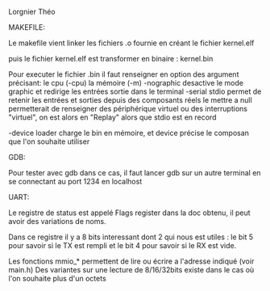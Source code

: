Lorgnier Théo

MAKEFILE:

Le makefile vient linker les fichiers .o fournie en créant le fichier kernel.elf

puis le fichier kernel.elf est transformer en binaire : kernel.bin

Pour executer le fichier .bin il faut renseigner en option des argument précisant:
le cpu (-cpu)
la mémoire (-m)
-nographic desactive le mode graphic et redirige les entrées sortie dans le terminal
-serial stdio permet de retenir les entrées et sorties depuis des composants réels
le mettre a null permetterait de renseigner des périphérique virtuel ou des interruptions "virtuel", on est alors en "Replay" alors que stdio est en record

-device loader charge le bin en mémoire, et device précise le composan que l'on souhaite utiliser

GDB:

Pour tester avec gdb dans ce cas, il faut lancer gdb sur un autre terminal en se connectant au port 1234 en localhost


UART:

Le registre de status est appelé Flags register dans la doc obtenu, il peut avoir des variations de noms.

Dans ce registre il y a 8 bits interessant dont 2 qui nous est utiles : le bit 5 pour savoir si le TX est rempli et le bit 4 pour savoir si le RX est vide.

Les fonctions mmio_* permettent de lire ou écrire a l'adresse indiqué (voir main.h)
Des variantes sur une lecture de 8/16/32bits existe dans le cas où l'on souhaite plus d'un octets